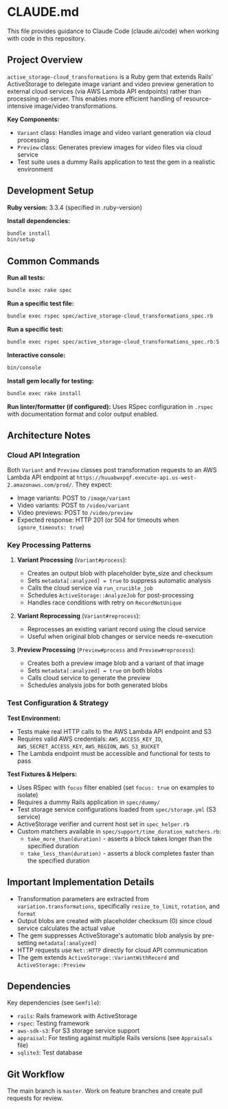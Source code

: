 # CLAUDE.md

This file provides guidance to Claude Code (claude.ai/code) when working with code in this repository.

## Project Overview

`active_storage-cloud_transformations` is a Ruby gem that extends Rails' ActiveStorage to delegate image variant and video preview generation to external cloud services (via AWS Lambda API endpoints) rather than processing on-server. This enables more efficient handling of resource-intensive image/video transformations.

**Key Components:**
- `Variant` class: Handles image and video variant generation via cloud processing
- `Preview` class: Generates preview images for video files via cloud service
- Test suite uses a dummy Rails application to test the gem in a realistic environment

## Development Setup

**Ruby version:** 3.3.4 (specified in .ruby-version)

**Install dependencies:**
```bash
bundle install
bin/setup
```

## Common Commands

**Run all tests:**
```bash
bundle exec rake spec
```

**Run a specific test file:**
```bash
bundle exec rspec spec/active_storage-cloud_transformations_spec.rb
```

**Run a specific test:**
```bash
bundle exec rspec spec/active_storage-cloud_transformations_spec.rb:5
```

**Interactive console:**
```bash
bin/console
```

**Install gem locally for testing:**
```bash
bundle exec rake install
```

**Run linter/formatter (if configured):**
Uses RSpec configuration in `.rspec` with documentation format and color output enabled.

## Architecture Notes

### Cloud API Integration

Both `Variant` and `Preview` classes post transformation requests to an AWS Lambda API endpoint at `https://huuabwxpqf.execute-api.us-west-2.amazonaws.com/prod/`. They expect:
- Image variants: POST to `/image/variant`
- Video variants: POST to `/video/variant`
- Video previews: POST to `/video/preview`
- Expected response: HTTP 201 (or 504 for timeouts when `ignore_timeouts: true`)

### Key Processing Patterns

1. **Variant Processing** (`Variant#process`):
   - Creates an output blob with placeholder byte_size and checksum
   - Sets `metadata[:analyzed] = true` to suppress automatic analysis
   - Calls the cloud service via `run_crucible_job`
   - Schedules `ActiveStorage::AnalyzeJob` for post-processing
   - Handles race conditions with retry on `RecordNotUnique`

2. **Variant Reprocessing** (`Variant#reprocess`):
   - Reprocesses an existing variant record using the cloud service
   - Useful when original blob changes or service needs re-execution

3. **Preview Processing** (`Preview#process` and `Preview#reprocess`):
   - Creates both a preview image blob and a variant of that image
   - Sets `metadata[:analyzed] = true` on both blobs
   - Calls cloud service to generate the preview
   - Schedules analysis jobs for both generated blobs

### Test Configuration & Strategy

**Test Environment:**
- Tests make real HTTP calls to the AWS Lambda API endpoint and S3
- Requires valid AWS credentials: `AWS_ACCESS_KEY_ID`, `AWS_SECRET_ACCESS_KEY`, `AWS_REGION`, `AWS_S3_BUCKET`
- The Lambda endpoint must be accessible and functional for tests to pass

**Test Fixtures & Helpers:**
- Uses RSpec with `focus` filter enabled (set `focus: true` on examples to isolate)
- Requires a dummy Rails application in `spec/dummy/`
- Test storage service configurations loaded from `spec/storage.yml` (S3 service)
- ActiveStorage verifier and current host set in `spec_helper.rb`
- Custom matchers available in `spec/support/time_duration_matchers.rb`:
  - `take_more_than(duration)` - asserts a block takes longer than the specified duration
  - `take_less_than(duration)` - asserts a block completes faster than the specified duration

## Important Implementation Details

- Transformation parameters are extracted from `variation.transformations`, specifically `resize_to_limit`, `rotation`, and `format`
- Output blobs are created with placeholder checksum (0) since cloud service calculates the actual value
- The gem suppresses ActiveStorage's automatic blob analysis by pre-setting `metadata[:analyzed]`
- HTTP requests use `Net::HTTP` directly for cloud API communication
- The gem extends `ActiveStorage::VariantWithRecord` and `ActiveStorage::Preview`

## Dependencies

Key dependencies (see `Gemfile`):
- `rails`: Rails framework with ActiveStorage
- `rspec`: Testing framework
- `aws-sdk-s3`: For S3 storage service support
- `appraisal`: For testing against multiple Rails versions (see `Appraisals` file)
- `sqlite3`: Test database

## Git Workflow

The main branch is `master`. Work on feature branches and create pull requests for review.
